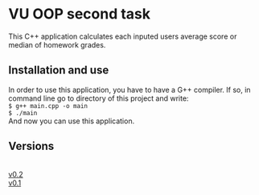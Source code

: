 # VU OOP second task

This C++ application calculates each inputed users average score or median of homework grades.

## Installation and use

In order to use this application, you have to have a G++ compiler. If so, in command line go to directory of this project and write:
<br />`$ g++ main.cpp -o main`
<br />`$ ./main`
<br /> And now you can use this application.

## Versions
<br /> [v0.2](https://github.com/pablozz/vu-oop-2/releases/tag/v0.2)
<br />[v0.1](https://github.com/pablozz/vu-oop-2/releases/tag/v0.1)
